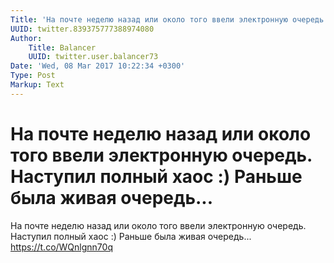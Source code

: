 ```yaml
---
Title: 'На почте неделю назад или около того ввели электронную очередь. Наступил полный хаос :) Раньше была живая очередь...'
UUID: twitter.839375777388974080
Author:
    Title: Balancer
    UUID: twitter.user.balancer73
Date: 'Wed, 08 Mar 2017 10:22:34 +0300'
Type: Post
Markup: Text
---
```


# На почте неделю назад или около того ввели электронную очередь. Наступил полный хаос :) Раньше была живая очередь...

На почте неделю назад или около того ввели электронную
очередь. Наступил полный хаос :) Раньше была живая
очередь... https://t.co/WQnlgnn70q